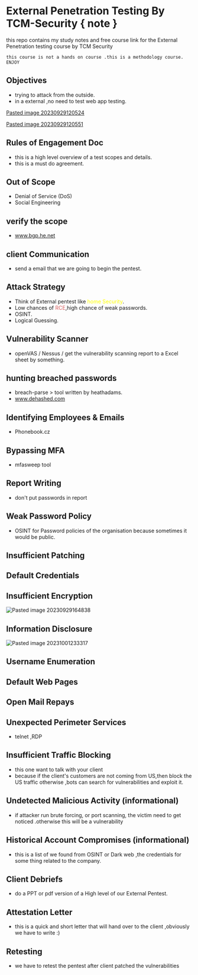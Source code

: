 # External Penetration Testing By TCM-Security { note }
this repo contains my study notes and free course link for the External Penetration testing course by TCM Security

```
this course is not a hands on course .this is a methodology course. ENJOY
```

## Objectives
- trying to attack from the outside.
- in a external ,no need to test web app testing.

[Pasted image 20230929120524](https://github.com/krishanthan4/External_Penetration_Testing_By_TCM-Security/assets/122454062/ad904793-4cb1-48ed-bfad-9f1d5e7de0b3)

[Pasted image 20230929120551](https://github.com/krishanthan4/External_Penetration_Testing_By_TCM-Security/assets/122454062/8e881aed-d87e-40ec-873e-8625a911d5c7)

## Rules of Engagement Doc
- this is a high level overview of a test scopes and details.
- this is a must do agreement.
## Out of Scope
- Denial of Service (DoS)
- Social Engineering
## verify the scope
- www.bgp.he.net
## client Communication 
- send a email that we are going to begin the pentest.
## Attack Strategy
- Think of External pentest like <span style="color:#ffff00">home Security</span>.
- Low chances of <span style="color:#d95e5e">RCE</span>,high chance of weak passwords.
- OSINT.
- Logical Guessing.
## Vulnerability Scanner
- openVAS / Nessus  / 
get the vulnerability scanning report to a Excel sheet by something.

## hunting breached passwords
- breach-parse   > tool written by heathadams.
- www.dehashed.com
## Identifying Employees & Emails
- Phonebook.cz
## Bypassing MFA
- mfasweep tool

## Report Writing 
- don't put passwords in report
## Weak Password Policy
- OSINT for Password policies of the organisation because sometimes it would be public.
## Insufficient Patching
## Default Credentials
## Insufficient Encryption

![Pasted image 20230929164838](https://github.com/krishanthan4/External_Penetration_Testing_By_TCM-Security/assets/122454062/3fe70391-968c-44ad-8e8c-48e0b9882b91)



## Information Disclosure
  ![Pasted image 20231001233317](https://github.com/krishanthan4/External_Penetration_Testing_By_TCM-Security/assets/122454062/8d0eba1d-337f-4edd-bdff-de5ac945fa45)

## Username Enumeration
## Default Web Pages
## Open Mail Repays
## Unexpected Perimeter Services
- telnet ,RDP
## Insufficient Traffic Blocking
- this one want to talk with your client
- because if the client's customers are not coming from US,then block the US traffic otherwise ,bots can search for vulnerabilities and exploit it.
## Undetected Malicious Activity (informational)
- if attacker run brute forcing, or port scanning, the victim need to get noticed .otherwise this will be a vulnerability
## Historical Account Compromises (informational)
- this is a list of we found from OSINT or Dark web ,the credentials for some thing related to the company.
## Client Debriefs
- do a PPT or pdf version of a High level of our External Pentest.

## Attestation Letter
- this is a quick and short letter that will hand over to the client ,obviously we have to write :)
## Retesting
- we have to retest the pentest after client patched the vulnerabilities
